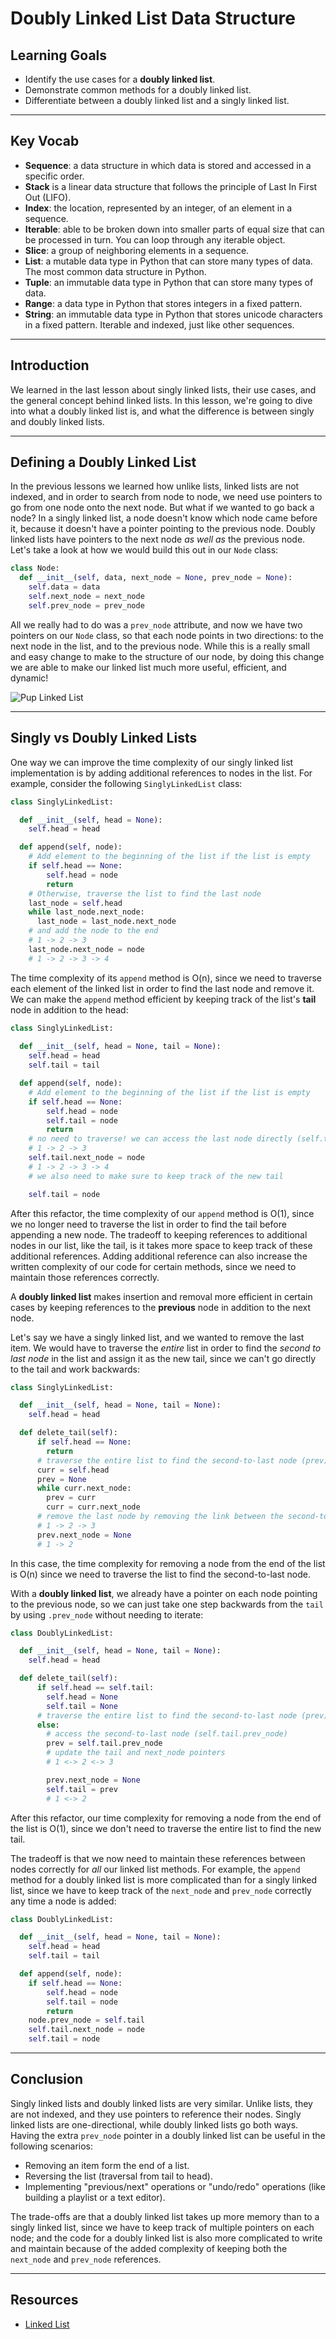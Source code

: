 # Doubly Linked List Data Structure

## Learning Goals

- Identify the use cases for a **doubly linked list**.
- Demonstrate common methods for a doubly linked list.
- Differentiate between a doubly linked list and a singly linked list.

***

## Key Vocab

- **Sequence**: a data structure in which data is stored and accessed in a
specific order.
- **Stack** is a linear data structure that follows the principle of Last In
First Out (LIFO).
- **Index**: the location, represented by an integer, of an element in a
sequence.
- **Iterable**: able to be broken down into smaller parts of equal size that
can be processed in turn. You can loop through any iterable object.
- **Slice**: a group of neighboring elements in a sequence.
- **List**: a mutable data type in Python that can store many types of data.
The most common data structure in Python.
- **Tuple**: an immutable data type in Python that can store many types of
data.
- **Range**: a data type in Python that stores integers in a fixed pattern.
- **String**: an immutable data type in Python that stores unicode characters
in a fixed pattern. Iterable and indexed, just like other sequences.

***

## Introduction

We learned in the last lesson about singly linked lists, their use cases, and
the general concept behind linked lists. In this lesson, we're going to dive
into what a doubly linked list is, and what the difference is between singly and
doubly linked lists.

***

## Defining a Doubly Linked List

In the previous lessons we learned how unlike lists, linked lists are not
indexed, and in order to search from node to node, we need use pointers to go
from one node onto the next node. But what if we wanted to go back a node? In a
singly linked list, a node doesn't know which node came before it, because it
doesn't have a pointer pointing to the previous node. Doubly linked lists have
pointers to the next node _as well as_ the previous node. Let's take a look at
how we would build this out in our `Node` class:

```py
class Node:
  def __init__(self, data, next_node = None, prev_node = None):
    self.data = data
    self.next_node = next_node
    self.prev_node = prev_node

```

All we really had to do was a `prev_node` attribute, and now we have two
pointers on our `Node` class, so that each node points in two directions: to the
next node in the list, and to the previous node. While this is a really small
and easy change to make to the structure of our node, by doing this change we
are able to make our linked list much more useful, efficient, and dynamic!

![Pup Linked List](https://curriculum-content.s3.amazonaws.com/phase-4/phase-4-data-structures-doubly-linked-list/pup_doubly_linked_list.png)

***

## Singly vs Doubly Linked Lists

One way we can improve the time complexity of our singly linked list
implementation is by adding additional references to nodes in the list. For
example, consider the following `SinglyLinkedList` class:

```py
class SinglyLinkedList:

  def __init__(self, head = None):
    self.head = head

  def append(self, node):
    # Add element to the beginning of the list if the list is empty
    if self.head == None:
        self.head = node
        return
    # Otherwise, traverse the list to find the last node
    last_node = self.head
    while last_node.next_node:
      last_node = last_node.next_node
    # and add the node to the end
    # 1 -> 2 -> 3
    last_node.next_node = node
    # 1 -> 2 -> 3 -> 4

```

The time complexity of its `append` method is O(n), since we need to traverse
each element of the linked list in order to find the last node and remove it. We
can make the `append` method efficient by keeping track of the list's **tail**
node in addition to the head:

```py
class SinglyLinkedList:
  
  def __init__(self, head = None, tail = None):
    self.head = head
    self.tail = tail

  def append(self, node):
    # Add element to the beginning of the list if the list is empty
    if self.head == None:
        self.head = node
        self.tail = node
        return
    # no need to traverse! we can access the last node directly (self.tail)
    # 1 -> 2 -> 3
    self.tail.next_node = node
    # 1 -> 2 -> 3 -> 4
    # we also need to make sure to keep track of the new tail

    self.tail = node
```

After this refactor, the time complexity of our `append` method is O(1), since
we no longer need to traverse the list in order to find the tail before
appending a new node. The tradeoff to keeping references to additional nodes in
our list, like the tail, is it takes more space to keep track of these
additional references. Adding additional reference can also increase the written
complexity of our code for certain methods, since we need to maintain those
references correctly.

A **doubly linked list** makes insertion and removal more efficient in certain
cases by keeping references to the **previous** node in addition to the next
node.

Let's say we have a singly linked list, and we wanted to remove the last item.
We would have to traverse the _entire_ list in order to find the _second to last
node_ in the list and assign it as the new tail, since we can't go directly to
the tail and work backwards:

```py
class SinglyLinkedList:

  def __init__(self, head = None, tail = None):
    self.head = head

  def delete_tail(self):
      if self.head == None:
        return
      # traverse the entire list to find the second-to-last node (prev)
      curr = self.head
      prev = None
      while curr.next_node:
        prev = curr
        curr = curr.next_node
      # remove the last node by removing the link between the second-to-last node and the tail
      # 1 -> 2 -> 3
      prev.next_node = None
      # 1 -> 2

```

In this case, the time complexity for removing a node from the end of the list
is O(n) since we need to traverse the list to find the second-to-last node.

With a **doubly linked list**, we already have a pointer on each node pointing
to the previous node, so we can just take one step backwards from the `tail` by
using `.prev_node` without needing to iterate:

```py
class DoublyLinkedList:

  def __init__(self, head = None, tail = None):
    self.head = head

  def delete_tail(self):
      if self.head == self.tail:
        self.head = None
        self.tail = None
      # traverse the entire list to find the second-to-last node (prev)
      else:
        # access the second-to-last node (self.tail.prev_node)
        prev = self.tail.prev_node
        # update the tail and next_node pointers
        # 1 <-> 2 <-> 3

        prev.next_node = None
        self.tail = prev
        # 1 <-> 2

```

After this refactor, our time complexity for removing a node from the end of the
list is O(1), since we don't need to traverse the entire list to find the new
tail.

The tradeoff is that we now need to maintain these references between nodes
correctly for _all_ our linked list methods. For example, the `append` method
for a doubly linked list is more complicated than for a singly linked list,
since we have to keep track of the `next_node` and `prev_node` correctly any
time a node is added:

```py
class DoublyLinkedList:

  def __init__(self, head = None, tail = None):
    self.head = head
    self.tail = tail

  def append(self, node):
    if self.head == None:
        self.head = node
        self.tail = node
        return
    node.prev_node = self.tail
    self.tail.next_node = node
    self.tail = node
```

***

## Conclusion

Singly linked lists and doubly linked lists are very similar. Unlike lists,
they are not indexed, and they use pointers to reference their nodes. Singly
linked lists are one-directional, while doubly linked lists go both ways. Having
the extra `prev_node` pointer in a doubly linked list can be useful in the
following scenarios:

- Removing an item form the end of a list.
- Reversing the list (traversal from tail to head).
- Implementing "previous/next" operations or "undo/redo" operations (like
  building a playlist or a text editor).

The trade-offs are that a doubly linked list takes up more memory than to a
singly linked list, since we have to keep track of multiple pointers on each
node; and the code for a doubly linked list is also more complicated to write
and maintain because of the added complexity of keeping both the `next_node` and
`prev_node` references.

***

## Resources

- [Linked List](https://en.wikipedia.org/wiki/Linked_list)
